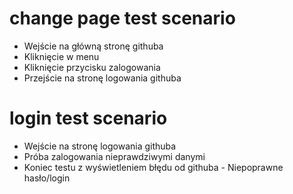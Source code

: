 # change page test scenario
- Wejście na główną stronę githuba
- Kliknięcie w menu 
- Kliknięcie przycisku zalogowania
- Przejście na stronę logowania githuba

# login test scenario
- Wejście na stronę logowania githuba
- Próba zalogowania nieprawdziwymi danymi
- Koniec testu z wyświetleniem błędu od githuba - Niepoprawne hasło/login
